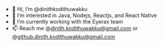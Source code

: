 - 👋 Hi, I’m @dinithkodithuwakku
- 👀 I’m interested in Java, Nodejs, Reactjs, and React Native
- 🌱 I’m currently working with the Eyerax team
- 📫 Reach me @dinith.kodithuwakku@gmail.com or @github.dinith.kodithuwakku@gmail.com

<!---
dinithkodithuwakku/dinithkodithuwakku is a ✨ special ✨ repository because its `README.md` (this file) appears on your GitHub profile.
You can click the Preview link to take a look at your changes.
--->
